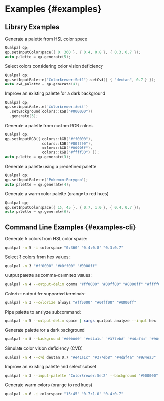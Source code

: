 # Examples {#examples}

## Library Examples

Generate a palette from HSL color space

```cpp
Qualpal qp;
qp.setInputColorspace({ 0, 360 }, { 0.4, 0.8 }, { 0.3, 0.7 });
auto palette = qp.generate(5);
```

Select colors considering color vision deficiency

```cpp
Qualpal qp;
qp.setInputPalette("ColorBrewer:Set2").setCvd({ { "deutan", 0.7 } });
auto cvd_palette = qp.generate(4);
```

Improve an existing palette for a dark background

```cpp
Qualpal qp;
qp.setInputPalette("ColorBrewer:Set2")
  .setBackground(colors::RGB("#000000"))
  .generate(3);
```

Generate a palette from custom RGB colors

```cpp
Qualpal qp;
qp.setInputRGB({ colors::RGB("#ff0000"),
                 colors::RGB("#00ff00"),
                 colors::RGB("#0000ff"),
                 colors::RGB("#ffff00") });
auto palette = qp.generate(3);
```

Generate a palette using a predefined palette

```cpp
Qualpal qp;
qp.setInputPalette("Pokemon:Porygon");
auto palette = qp.generate(4);
```

Generate a warm color palette (orange to red hues)

```cpp
Qualpal qp;
qp.setInputColorspace({ 15, 45 }, { 0.7, 1.0 }, { 0.4, 0.7 });
auto palette = qp.generate(6);
```

## Command Line Examples {#examples-cli}

Generate 5 colors from HSL color space:

```bash
qualpal -n 5 -i colorspace "0:360" "0.4:0.8" "0.3:0.7"
```

Select 3 colors from hex values:

```bash
qualpal -n 3 "#ff0000" "#00ff00" "#0000ff"
```

Output palette as comma-delimited values:

```bash
qualpal -n 4 --output-delim comma "#ff0000" "#00ff00" "#0000ff" "#ffff00"
```

Colorize output for supported terminals:

```bash
qualpal -n 3 --colorize always "#ff0000" "#00ff00" "#0000ff"
```

Pipe palette to analyze subcommand:

```bash
qualpal -n 5 --output-delim space | xargs qualpal analyze --input hex
```

Generate palette for a dark background

```bash
qualpal -n 5 --background "#000000" "#e41a1c" "#377eb8" "#4daf4a" "#984ea3"
```

Simulate color vision deficiency (CVD)

```bash
qualpal -n 4 --cvd deutan:0.7 "#e41a1c" "#377eb8" "#4daf4a" "#984ea3"
```

Improve an existing palette and select subset

```bash
qualpal -n 3 --input-palette "ColorBrewer:Set2" --background "#000000" --cvd tritan:0.2,deutan:0.5
```

Generate warm colors (orange to red hues)

```bash
qualpal -n 6 -i colorspace "15:45" "0.7:1.0" "0.4:0.7"
```
